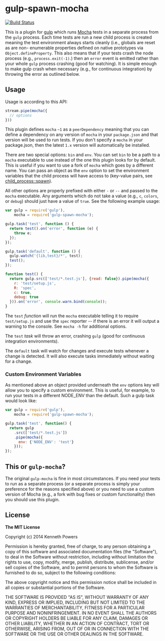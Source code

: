 # gulp-spawn-mocha

[![Build Status](https://travis-ci.org/KenPowers/gulp-spawn-mocha.png?branch=master)](https://travis-ci.org/KenPowers/gulp-spawn-mocha)

This is a plugin for [gulp][gulp] which runs [Mocha][mocha] tests in a
separate process from the `gulp` process. Each time tests are run a new child
process is created meaning the test environment always starts cleanly (i.e.,
globals are reset as are non- enumerable properties defined on native
prototypes via `Object.defineProperty`. This also means that if your tests
crash the node process (e.g., `process.exit(-1)`.) then an `error` event is
emitted rather than your whole `gulp` process crashing (good for watching). It
is simple enough to make gulp crash when necessary (e.g., for continuous
integration) by throwing the error as outlined below.

## Usage

Usage is according to this API:

```javascript
stream.pipe(mocha({
  // options
}))
```

This plugin defines `mocha` `~1` as a `peerDependency` meaning that you can
define a dependency on any version of `mocha` in your `package.json` and that
version will be used to run tests. If you don't specify a `mocha` in your
package.json, then the latest `1.x` version will automatically be installed.

There are two special options: `bin` and `env`. You can set `bin` to be a path
to a `mocha` executable to use instead of the one this plugin looks for by
default. This is useful if you want to use a fork of `mocha` which goes by a
different name. You can pass an object as the `env` option to set the
environment variables that the child process will have access to (key-value
pairs, see [child_process::spawn][spawn]).

All other options are properly prefixed with either `-` or `--` and passed to
the `mocha` executable. Any arguments which do not take a value (e.g., `c`,
`colors`, or `debug`) should just have a value of `true`. See the following
example usage:

```javascript
var gulp = require('gulp'),
    mocha = require('gulp-spawn-mocha');

gulp.task('test', function () {
  return test().on('error', function (e) {
    throw e;
  });
});

gulp.task('default', function () {
  gulp.watch('{lib,test}/*', test);
  test();
});

function test() {
  return gulp.src(['test/*.test.js'], {read: false}).pipe(mocha({
    r: 'test/setup.js',
    R: 'spec',
    c: true,
    debug: true
  })).on('error', console.warn.bind(console));
}
```

The `test` *function* will run the `mocha` executable telling it to require
`test/setup.js` and use the `spec` reporter -- if there is an error it will
output a warning to the console. See `mocha -h` for additional options.

The `test` *task* will throw an error, crashing `gulp` (good for continuous
integration environments).

The `default` task will watch for changes and execute tests whenever a change
is detected. It will also execute tasks immediately without waiting for a
change.

### Custom Environment Variables

As mentioned above an object provided underneath the `env` options key will
allow you to specify a custom environment.  This is useful, for example, to run
your tests in a different NODE_ENV than the default.  Such a gulp task would
look like:

```javascript
var gulp = require('gulp'),
    mocha = require('gulp-spawn-mocha');

gulp.task('test', function() {
  return gulp
    .src(['test/*.test.js'])
    .pipe(mocha({
      env: {'NODE_ENV': 'test'}
    }));
});

```

## This or `gulp-mocha`?

The original `gulp-mocha` is fine in most circumstances. If you need your
tests to run as a separate process (or a separate process is simply your
preference for the reasons specified above) or you need to use a custom
version of Mocha (e.g., a fork with bug fixes or custom functionality) then
you should use this plugin.

## License

**The MIT License**

Copyright (c) 2014 Kenneth Powers

Permission is hereby granted, free of charge, to any person obtaining a copy
of this software and associated documentation files (the "Software"), to deal
in the Software without restriction, including without limitation the rights
to use, copy, modify, merge, publish, distribute, sublicense, and/or sell
copies of the Software, and to permit persons to whom the Software is
furnished to do so, subject to the following conditions:

The above copyright notice and this permission notice shall be included in all
copies or substantial portions of the Software.

THE SOFTWARE IS PROVIDED "AS IS", WITHOUT WARRANTY OF ANY KIND, EXPRESS OR
IMPLIED, INCLUDING BUT NOT LIMITED TO THE WARRANTIES OF MERCHANTABILITY,
FITNESS FOR A PARTICULAR PURPOSE AND NONINFRINGEMENT. IN NO EVENT SHALL THE
AUTHORS OR COPYRIGHT HOLDERS BE LIABLE FOR ANY CLAIM, DAMAGES OR OTHER
LIABILITY, WHETHER IN AN ACTION OF CONTRACT, TORT OR OTHERWISE, ARISING FROM,
OUT OF OR IN CONNECTION WITH THE SOFTWARE OR THE USE OR OTHER DEALINGS IN THE
SOFTWARE.

  [gulp]: http://gulpjs.com/ "gulp.js"
  [mocha]: http://visionmedia.github.io/mocha/ "Mocha"
  [spawn]: http://nodejs.org/api/child_process.html#child_process_child_process_spawn_command_args_options "child_process::spawn"
